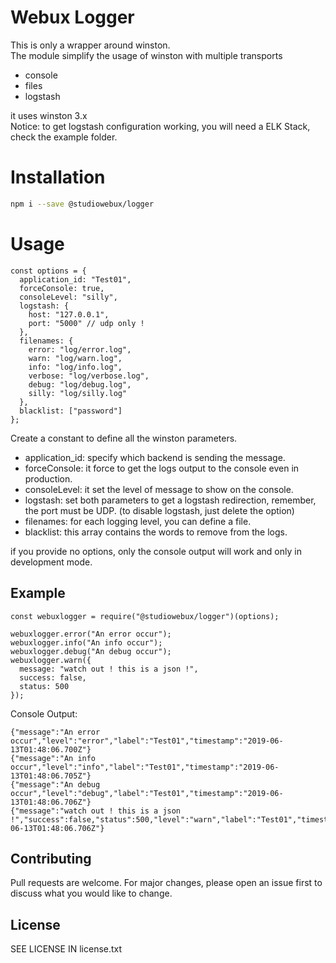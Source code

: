 # Webux Logger

This is only a wrapper around winston.  
The module simplify the usage of winston with multiple transports  

- console  
- files  
- logstash  

it uses winston 3.x   
Notice: to get logstash configuration working, you will need a ELK Stack, check the example folder.  

# Installation

```bash
npm i --save @studiowebux/logger
```

# Usage

```
const options = {
  application_id: "Test01",
  forceConsole: true,
  consoleLevel: "silly",
  logstash: {
    host: "127.0.0.1",
    port: "5000" // udp only !
  },
  filenames: {
    error: "log/error.log",
    warn: "log/warn.log",
    info: "log/info.log",
    verbose: "log/verbose.log",
    debug: "log/debug.log",
    silly: "log/silly.log"
  },
  blacklist: ["password"]
};
```

Create a constant to define all the winston parameters.  

- application_id: specify which backend is sending the message.  
- forceConsole: it force to get the logs output to the console even in production.  
- consoleLevel: it set the level of message to show on the console.  
- logstash: set both parameters to get a logstash redirection, remember, the port must be UDP. (to disable logstash, just delete the option)  
- filenames: for each logging level, you can define a file.  
- blacklist: this array contains the words to remove from the logs.  

if you provide no options, only the console output will work and only in development mode.  

## Example

```
const webuxlogger = require("@studiowebux/logger")(options);

webuxlogger.error("An error occur");
webuxlogger.info("An info occur");
webuxlogger.debug("An debug occur");
webuxlogger.warn({
  message: "watch out ! this is a json !",
  success: false,
  status: 500
});

```

Console Output:  

```
{"message":"An error occur","level":"error","label":"Test01","timestamp":"2019-06-13T01:48:06.700Z"}
{"message":"An info occur","level":"info","label":"Test01","timestamp":"2019-06-13T01:48:06.705Z"}
{"message":"An debug occur","level":"debug","label":"Test01","timestamp":"2019-06-13T01:48:06.706Z"}
{"message":"watch out ! this is a json !","success":false,"status":500,"level":"warn","label":"Test01","timestamp":"2019-06-13T01:48:06.706Z"}
```

## Contributing

Pull requests are welcome. For major changes, please open an issue first to discuss what you would like to change.

## License

SEE LICENSE IN license.txt
